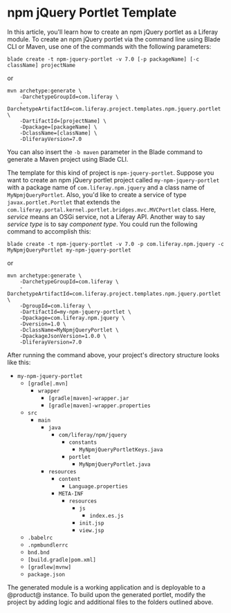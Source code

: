 # npm jQuery Portlet Template [](id=npm-jquery-portlet-template)

In this article, you'll learn how to create an npm jQuery portlet as a Liferay
module. To create an npm jQuery portlet via the command line using Blade CLI or
Maven, use one of the commands with the following parameters:

    blade create -t npm-jquery-portlet -v 7.0 [-p packageName] [-c className] projectName

or

    mvn archetype:generate \
        -DarchetypeGroupId=com.liferay \
        -DarchetypeArtifactId=com.liferay.project.templates.npm.jquery.portlet \
        -DartifactId=[projectName] \
        -Dpackage=[packageName] \
        -DclassName=[className] \
        -DliferayVersion=7.0

You can also insert the `-b maven` parameter in the Blade command to generate a
Maven project using Blade CLI.

The template for this kind of project is `npm-jquery-portlet`. Suppose you want
to create an npm jQuery portlet project called `my-npm-jquery-portlet` with a
package name of `com.liferay.npm.jquery` and a class name of
`MyNpmjQueryPortlet`. Also, you'd like to create a service of type
`javax.portlet.Portlet` that extends the
`com.liferay.portal.kernel.portlet.bridges.mvc.MVCPortlet` class. Here,
*service* means an OSGi service, not a Liferay API. Another way to say *service
type* is to say *component type*. You could run the following command to
accomplish this:

    blade create -t npm-jquery-portlet -v 7.0 -p com.liferay.npm.jquery -c MyNpmjQueryPortlet my-npm-jquery-portlet

or

    mvn archetype:generate \
        -DarchetypeGroupId=com.liferay \
        -DarchetypeArtifactId=com.liferay.project.templates.npm.jquery.portlet \
        -DgroupId=com.liferay \
        -DartifactId=my-npm-jquery-portlet \
        -Dpackage=com.liferay.npm.jquery \
        -Dversion=1.0 \
        -DclassName=MyNpmjQueryPortlet \
        -DpackageJsonVersion=1.0.0 \
        -DliferayVersion=7.0

After running the command above, your project's directory structure looks like
this:

- `my-npm-jquery-portlet`
    - `[gradle|.mvn]`
        - `wrapper`
            - `[gradle|maven]-wrapper.jar`
            - `[gradle|maven]-wrapper.properties`
    - `src`
        - `main`
            - `java`
                - `com/liferay/npm/jquery`
                    - `constants`
                        - `MyNpmjQueryPortletKeys.java`
                    - `portlet`
                        - `MyNpmjQueryPortlet.java`
            - `resources`
                - `content`
                    - `Language.properties`
                - `META-INF`
                    - `resources`
                        - `js`
                            - `index.es.js`
                        - `init.jsp`
                        - `view.jsp`
    - `.babelrc`
    - `.npmbundlerrc`
    - `bnd.bnd`
    - `[build.gradle|pom.xml]`
    - `[gradlew|mvnw]`
    - `package.json`

The generated module is a working application and is deployable to a @product@
instance. To build upon the generated portlet, modify the project by adding
logic and additional files to the folders outlined above.
